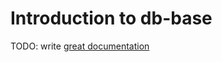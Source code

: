 # Introduction to db-base

TODO: write [great documentation](http://jacobian.org/writing/what-to-write/)
